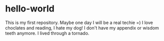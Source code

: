 # hello-world
This is my first repository. Maybe one day I will be a real techie =)
I love choclates and reading, I hate my dog!
I don't have my appendix or wisdom teeth anymore.
I lived through a tornado.
